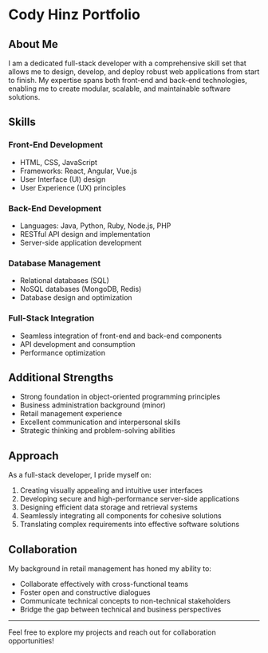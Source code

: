# Cody Hinz Portfolio

## About Me

I am a dedicated full-stack developer with a comprehensive skill set that allows me to design, develop, and deploy robust web applications from start to finish. My expertise spans both front-end and back-end technologies, enabling me to create modular, scalable, and maintainable software solutions.

## Skills

### Front-End Development
- HTML, CSS, JavaScript
- Frameworks: React, Angular, Vue.js
- User Interface (UI) design
- User Experience (UX) principles

### Back-End Development
- Languages: Java, Python, Ruby, Node.js, PHP
- RESTful API design and implementation
- Server-side application development

### Database Management
- Relational databases (SQL)
- NoSQL databases (MongoDB, Redis)
- Database design and optimization

### Full-Stack Integration
- Seamless integration of front-end and back-end components
- API development and consumption
- Performance optimization

## Additional Strengths

- Strong foundation in object-oriented programming principles
- Business administration background (minor)
- Retail management experience
- Excellent communication and interpersonal skills
- Strategic thinking and problem-solving abilities

## Approach

As a full-stack developer, I pride myself on:

1. Creating visually appealing and intuitive user interfaces
2. Developing secure and high-performance server-side applications
3. Designing efficient data storage and retrieval systems
4. Seamlessly integrating all components for cohesive solutions
5. Translating complex requirements into effective software solutions

## Collaboration

My background in retail management has honed my ability to:

- Collaborate effectively with cross-functional teams
- Foster open and constructive dialogues
- Communicate technical concepts to non-technical stakeholders
- Bridge the gap between technical and business perspectives

---

Feel free to explore my projects and reach out for collaboration opportunities!